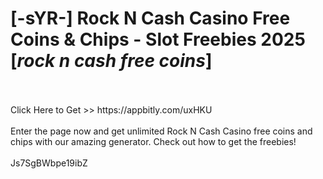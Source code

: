 # [-sYR-] Rock N Cash Casino Free Coins & Chips - Slot Freebies 2025 [*rock n cash free coins*]
<br>
<br>Click Here to Get >> https://appbitly.com/uxHKU

<br>
<br>Enter the page now and get unlimited Rock N Cash Casino free coins and chips with our amazing generator. Check out how to get the freebies!
<br>
<br>Js7SgBWbpe19ibZ

